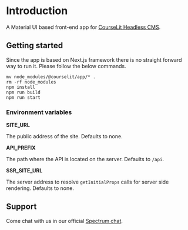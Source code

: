# Introduction

A Material UI based front-end app for [CourseLit Headless CMS](https://www.npmjs.com/package/@courselit/api).

## Getting started
Since the app is based on Next.js framework there is no straight forward way to run it. Please follow the below commands.

```
mv node_modules/@courselit/app/* .
rm -rf node_modules
npm install
npm run build
npm run start
```

### Environment variables

**SITE_URL**

The public address of the site. Defaults to none.

**API_PREFIX**

The path where the API is located on the server. Defaults to `/api`.

**SSR_SITE_URL**

The server address to resolve `getInitialProps` calls for server side rendering. Defaults to none.

## Support
Come chat with us in our official [Spectrum chat](https://spectrum.chat/courselit/general).
